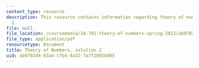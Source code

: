 ```yaml
---
content_type: resource
description: This resource contains information regarding theory of numbers, solution
  2.
file: null
file_location: /coursemedia/18-781-theory-of-numbers-spring-2012/ab9702d463a4cfbd8a327a7f2091bd65_MIT18_781S12_pset2sol.pdf
file_type: application/pdf
resourcetype: Document
title: Theory of Numbers, solution 2
uid: ab9702d4-63a4-cfbd-8a32-7a7f2091bd65
---
```

